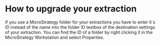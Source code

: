 # How to upgrade your extraction

If you use a MicroStrategy folder for your extractions you have to enter it´s ID instead of the name into the folder ID textbox of the destination settings of your extraction.
You can find the ID of a folder by right clicking it in the MicroStrategy Workstation and select Properties.
